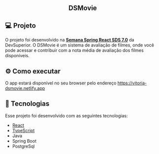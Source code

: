 <div align="center">
 <h2 align="center">DSMovie</h2>
 </div>
 
 ## 💻 Projeto

O projeto foi desenvolvido na **[Semana Spring React SDS 7.0](devsuperior.com.b)** da DevSuperior. O DSMovie é um sistema de avaliação de filmes, onde você pode acessar e contribuir com a nota média de avaliação dos filmes disponíveis.

## ⚙️ Como executar

O app estará disponível no seu browser pelo endereço https://vitoria-dsmovie.netlify.app

 ## 🚀 Tecnologias

Esse projeto foi desenvolvido com as seguintes tecnologias:

- [React](https://reactjs.org)
- [TypeScript](https://www.typescriptlang.org/)
- Java
- Spring Boot
- PostgreSql





